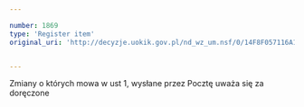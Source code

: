 ```yaml
---

number: 1869
type: 'Register item'
original_uri: 'http://decyzje.uokik.gov.pl/nd_wz_um.nsf/0/14F8F057116A1BEBC12576F60037E05E?OpenDocument'


---
```


Zmiany o których mowa w ust 1, wysłane przez Pocztę uważa się za doręczone
